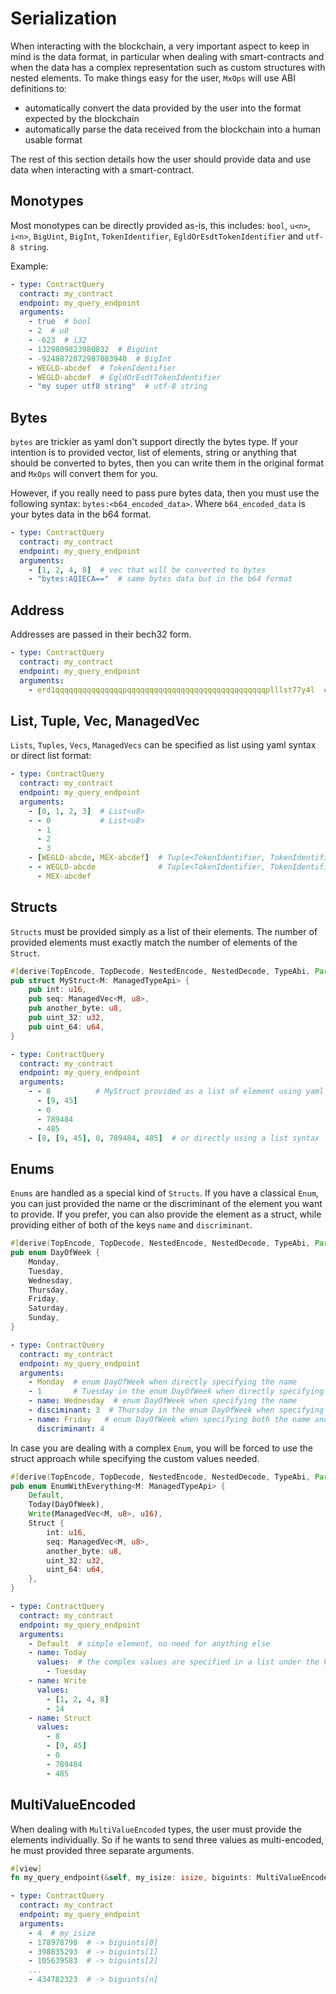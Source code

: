 # Serialization

When interacting with the blockchain, a very important aspect to keep in mind is the data format, in particular when dealing with smart-contracts and when the data has a complex representation such as custom structures with nested elements. To make things easy for the user, `MxOps` will use ABI definitions to:
- automatically convert the data provided by the user into the format expected by the blockchain
- automatically parse the data received from the blockchain into a human usable format

The rest of this section details how the user should provide data and use data when interacting with a smart-contract.

## Monotypes

Most monotypes can be directly provided as-is, this includes: `bool`, `u<n>`, `i<n>`, `BigUint`, `BigInt`, `TokenIdentifier`, `EgldOrEsdtTokenIdentifier` and `utf-8 string`.

Example:

```yaml
- type: ContractQuery
  contract: my_contract
  endpoint: my_query_endpoint
  arguments:
    - true  # bool
    - 2  # u8
    - -623  # i32
    - 1329809823980832  # BigUint
    - -9248872872987083940  # BigInt
    - WEGLD-abcdef  # TokenIdentifier
    - WEGLD-abcdef  # EgldOrEsdtTokenIdentifier
    - "my super utf8 string"  # utf-8 string
```

## Bytes

`bytes` are trickier as yaml don't support directly the bytes type. If your intention is to provided vector, list of elements, string or anything that should be converted to bytes, then you can write them in the original format and `MxOps` will convert them for you.

However, if you really need to pass pure bytes data, then you must use the following syntax: `bytes:<b64_encoded_data>`. Where `b64_encoded_data` is your bytes data in the b64 format.


```yaml
- type: ContractQuery
  contract: my_contract
  endpoint: my_query_endpoint
  arguments:
    - [1, 2, 4, 8]  # vec that will be converted to bytes
    - "bytes:AQIECA=="  # same bytes data but in the b64 format
```

## Address

Addresses are passed in their bech32 form.

```yaml
- type: ContractQuery
  contract: my_contract
  endpoint: my_query_endpoint
  arguments:
    - erd1qqqqqqqqqqqqqqqpqqqqqqqqqqqqqqqqqqqqqqqqqqqqqqqplllst77y4l  # address
```

## List, Tuple, Vec, ManagedVec

`Lists`, `Tuples`, `Vecs`, `ManagedVecs` can be specified as list using yaml syntax or direct list format:

```yaml
- type: ContractQuery
  contract: my_contract
  endpoint: my_query_endpoint
  arguments:
    - [0, 1, 2, 3]  # List<u8>
    - - 0           # List<u8>
      - 1
      - 2
      - 3
    - [WEGLD-abcde, MEX-abcdef]  # Tuple<TokenIdentifier, TokenIdentifier>
    - - WEGLD-abcde              # Tuple<TokenIdentifier, TokenIdentifier>
      - MEX-abcdef
```

## Structs

`Structs` must be provided simply as a list of their elements. The number of provided elements must exactly match the number of elements of the `Struct`.

```rust
#[derive(TopEncode, TopDecode, NestedEncode, NestedDecode, TypeAbi, PartialEq, Eq)]
pub struct MyStruct<M: ManagedTypeApi> {
    pub int: u16,
    pub seq: ManagedVec<M, u8>,
    pub another_byte: u8,
    pub uint_32: u32,
    pub uint_64: u64,
}
```

```yaml
- type: ContractQuery
  contract: my_contract
  endpoint: my_query_endpoint
  arguments:
    - - 8          # MyStruct provided as a list of element using yaml syntax
      - [9, 45]
      - 0
      - 789484
      - 485
    - [8, [9, 45], 0, 789484, 485]  # or directly using a list syntax
```

## Enums

`Enums` are handled as a special kind of `Structs`. If you have a classical `Enum`, you can just provided the name or the discriminant of the element you want to provide. If you prefer, you can also provide the element as a struct, while providing either of both of the keys `name` and `discriminant`.

```rust
#[derive(TopEncode, TopDecode, NestedEncode, NestedDecode, TypeAbi, PartialEq, Eq)]
pub enum DayOfWeek {
    Monday,
    Tuesday,
    Wednesday,
    Thursday,
    Friday,
    Saturday,
    Sunday,
}
```

```yaml
- type: ContractQuery
  contract: my_contract
  endpoint: my_query_endpoint
  arguments:
    - Monday  # enum DayOfWeek when directly specifying the name
    - 1       # Tuesday in the enum DayOfWeek when directly specifying the discriminant
    - name: Wednesday  # enum DayOfWeek when specifying the name
    - disciminant: 3  # Thursday in the enum DayOfWeek when specifying the discriminant
    - name: Friday   # enum DayOfWeek when specifying both the name and the discriminant
      discriminant: 4  
```

In case you are dealing with a complex `Enum`, you will be forced to use the struct approach while specifying the custom values needed.

```rust
#[derive(TopEncode, TopDecode, NestedEncode, NestedDecode, TypeAbi, PartialEq, Eq)]
pub enum EnumWithEverything<M: ManagedTypeApi> {
    Default,
    Today(DayOfWeek),
    Write(ManagedVec<M, u8>, u16),
    Struct {
        int: u16,
        seq: ManagedVec<M, u8>,
        another_byte: u8,
        uint_32: u32,
        uint_64: u64,
    },
}
```

```yaml
- type: ContractQuery
  contract: my_contract
  endpoint: my_query_endpoint
  arguments:
    - Default  # simple element, no need for anything else
    - name: Today
      values:  # the complex values are specified in a list under the keyword values
        - Tuesday
    - name: Write
      values:
        - [1, 2, 4, 8]
        - 14
    - name: Struct
      values:
        - 8
        - [9, 45]
        - 0
        - 789484
        - 485
```

## MultiValueEncoded

When dealing with `MultiValueEncoded` types, the user must provide the elements individually.
So if he wants to send three values as multi-encoded, he must provided three separate arguments.

```rust
#[view]
fn my_query_endpoint(&self, my_isize: isize, biguints: MultiValueEncoded<BigUint>) {}
```

```yaml
- type: ContractQuery
  contract: my_contract
  endpoint: my_query_endpoint
  arguments:
    - 4  # my_isize
    - 178978798  # -> biguints[0]
    - 398835293  # -> biguints[1]
    - 105639583  # -> biguints[2]
    ...
    - 434782323  # -> biguints[n]
```


